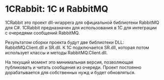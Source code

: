 # 1CRabbit: 1С и RabbitMQ

1CRabbit это проект dll-wrapperа для официальной библиотеки RabbitMQ для C#. 
1CRabbit предназначен для использования в 1С для интеграции с очередями сообщений RabbitMQ.

Результатом сборки проекта будут две библиотеки DLL: RabbitMQ.Client.dll и SR.dll. 
К 1С подключается SR.dll, которая потом использует классы и методы RabbitMQ.Client.dll.

На текущий момент это минимальная версия, позволяющая публиковать и читать сообщения из очереди.
Проект постоянно дорабатывается для собственных нужд и будет обновляться.
